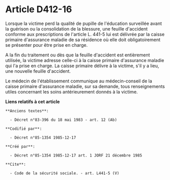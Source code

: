 # Article D412-16

Lorsque la victime perd la qualité de pupille de l'éducation surveillée avant la guérison ou la consolidation de la blessure,
une feuille d'accident conforme aux prescriptions de l'article L. 441-5 lui est délivrée par la caisse primaire d'assurance
maladie de sa résidence où elle doit obligatoirement se présenter pour être prise en charge. 

A la fin du traitement ou dès que la feuille d'accident est entièrement utilisée, la victime adresse celle-ci à la caisse
primaire d'assurance maladie qui l'a prise en charge. La caisse primaire délivre à la victime, s'il y a lieu, une nouvelle
feuille d'accident. 

Le médecin de l'établissement communique au médecin-conseil de la caisse primaire d'assurance maladie, sur sa demande, tous
renseignements utiles concernant les soins antérieurement donnés à la victime.

**Liens relatifs à cet article**

	**Anciens textes**:

	  - Décret n°83-396 du 18 mai 1983 - art. 12 (Ab)

	**Codifié par**:

	  - Décret n°85-1354 1985-12-17

	**Créé par**:

	  - Décret n°85-1354 1985-12-17 art. 1 JORF 21 décembre 1985

	**Cite**:

	  - Code de la sécurité sociale. - art. L441-5 (V)

